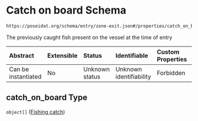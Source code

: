 # Catch on board Schema

```txt
https://poseidat.org/schema/entry/zone-exit.json#/properties/catch_on_board
```

The previously caught fish present on the vessel at the time of entry

| Abstract            | Extensible | Status         | Identifiable            | Custom Properties | Additional Properties | Access Restrictions | Defined In                                                             |
| :------------------ | :--------- | :------------- | :---------------------- | :---------------- | :-------------------- | :------------------ | :--------------------------------------------------------------------- |
| Can be instantiated | No         | Unknown status | Unknown identifiability | Forbidden         | Allowed               | none                | [zone-exit.json*](schemas/entry/zone-exit.json "open original schema") |

## catch_on_board Type

`object[]` ([Fishing catch](arrival-properties-catch-on-board-fishing-catch.md))
